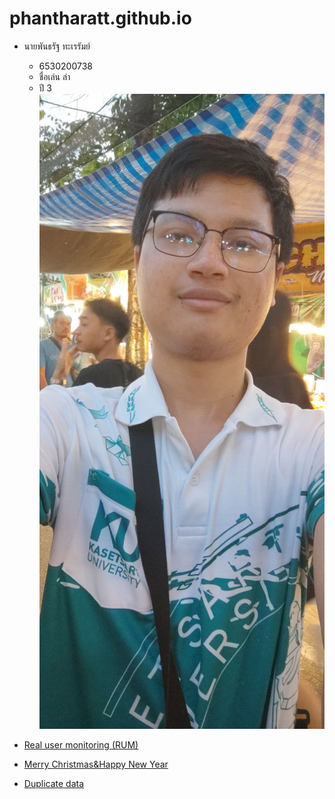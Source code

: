 # phantharatt.github.io

- นายพันธรัฐ ทะเรรัมย์
  - 6530200738
  - ชื่อเล่น ล่า
  - ปี 3
![Alt text](images/IMG_20241127_174043.jpg)

- [Real user monitoring (RUM)](real-user-monitoring.md)

- [Merry Christmas&Happy New Year](e-card.md)

- [Duplicate data](duplicate_data.md)

